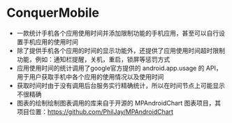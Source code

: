 # ConquerMobile

- 一款统计手机各个应用使用时间并添加限制功能的手机应用，甚至可以自行设置手机应用的使用时间
- 除了提供手机各个应用的时间的显示功能外，还提供了应用使用时间超时限制功能，例如：通知栏提醒，关机，重启，锁屏等惩罚方式
- 应用使用时间的统计调用了google官方提供的 android.app.usage 的 API，用于用户获取手机中各个应用的使用情况以及使用时间
- 获取时间时由于没有调用后台服务实行精确统计，所以在时间节点上可能显示不很精确
- 图表的绘制绘制图表调用的库来自于开源的 MPAndroidChart 图表项目，其项目位置：https://github.com/PhilJay/MPAndroidChart
